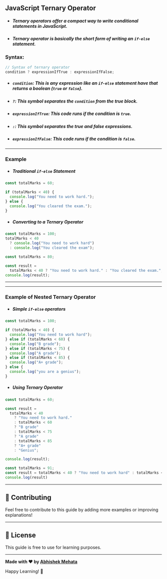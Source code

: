 ## JavaScript Ternary Operator

- ##### Ternary operators offer a compact way to write conditional statements in JavaScript.
- ##### Ternary operator is basically the short form of writing an `if-else` statement.

### Syntax:

```js
// Syntax of ternary operator
condition ? expressionIfTrue : expressionIfFalse;
```

- ##### `condition`: This is any expression like an `if-else` statement have that returns a boolean (`true` or `false`).
- ##### `?`: This symbol separates the `condition` from the true block.
- ##### `expressionIfTrue`: This code runs if the condition is `true`.
- ##### `:`: This symbol separates the true and false expressions.
- ##### `expressionIfFalse`: This code runs if the condition is `false`.

---

### Example

- ##### Traditional `if-else` Statement

```js
const totalMarks = 60;

if (totalMarks < 40) {
  console.log("You need to work hard.");
} else {
  console.log("You cleared the exam.");
}
```

- ##### Converting to a Ternary Operator

```js
const totalMarks = 100;
totalMarks < 40
  ? console.log("You need to work hard")
  : console.log("You cleared the exam");
```

```js
const totalMarks = 80;

const result =
  totalMarks < 40 ? "You need to work hard." : "You cleared the exam.";
console.log(result);
```

---

---

### Example of Nested Ternary Operator

- ##### Simple `if-else` operators

```js
const totalMarks = 100;

if (totalMarks < 40) {
  console.log("You need to work hard");
} else if (totalMarks < 60) {
  console.log("B grade");
} else if (totalMarks < 75) {
  console.log("A grade");
} else if (totalMarks < 85) {
  console.log("A+ grade");
} else {
  console.log("you are a genius");
}
```

- ##### Using Ternary Operator

```js
const totalMarks = 60;

const result =
  totalMarks < 40
    ? "You need to work hard."
    : totalMarks < 60
    ? "B grade"
    : totalMarks < 75
    ? "A grade"
    : totalMarks < 85
    ? "A+ grade"
    : "Genius";

console.log(result);
```
```js
const totalMarks = 91;
const result = totalMarks < 40 ? "You need to work hard" : totalMarks < 60 ? "B grade" : totalMarks < 75 ? "A grade" : totalMarks < 85 ? "A+ grade" : "You are a genius";
console.log(result)
```


---

## 🤝 Contributing

Feel free to contribute to this guide by adding more examples or improving explanations!

---

## 📄 License

This guide is free to use for learning purposes.

---

**Made with ❤️ by [Abhishek Mehata](https://github.com/Abhishek-mehata)**

Happy Learning! 🚀